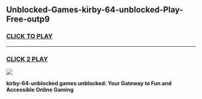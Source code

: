 
## Unblocked-Games-kirby-64-unblocked-Play-Free-outp9
<h3>
<a href="https://premium76.site?title=kirby-64-unblocked&ref=23A">CLICK TO PLAY</a></h3>
<hr>

<h3>
<a href="https://premium76.site?title=kirby-64-unblocked&ref=23A">CLICK 2 PLAY</a>
  
</h3>

<a href="https://premium76.site?title=kirby-64-unblocked&ref=23A"><img src="https://clearcache.store/games.png"></a>


**kirby-64-unblocked games unblocked: Your Gateway to Fun and Accessible Online Gaming**
